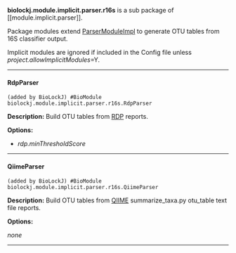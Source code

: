 **biolockj.module.implicit.parser.r16s** is a sub package of [[module.implicit.parser]].<br>

Package modules extend [ParserModuleImpl](https://msioda.github.io/BioLockJ/docs/biolockj/module/implicit/parser/ParserModuleImpl.html) to  generate OTU tables from 16S classifier output.

Implicit modules are ignored if included in the Config file unless *project.allowImplicitModules*=Y.<br>

----

#### RdpParser
`(added by BioLockJ) #BioModule biolockj.module.implicit.parser.r16s.RdpParser`

**Description:**  Build OTU tables from [RDP](http://rdp.cme.msu.edu/classifier/classifier.jsp) reports. 

**Options:**

  - *rdp.minThresholdScore*

----

#### QiimeParser
`(added by BioLockJ) #BioModule biolockj.module.implicit.parser.r16s.QiimeParser`

**Description:**  Build OTU tables from [QIIME](http://qiime.org) summarize_taxa.py otu_table text file reports.

**Options:**

 *none*

----